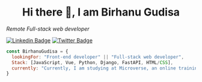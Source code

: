 <h1 align="center"> Hi there 👋, I am Birhanu Gudisa</h1>

<p><em>Remote Full-stack web developer</em></p>

[![Linkedin Badge](https://img.shields.io/badge/-birhanu%20gudisa-blue?style=flat-square&logo=Linkedin&logoColor=white&link=https://www.linkedin.com/in/birhanugudisa/)](https://www.linkedin.com/in/birhanugudisa/)
[![Twitter Badge](https://img.shields.io/badge/-@birhanugudisa3-1ca0f1?style=flat-square&labelColor=1ca0f1&logo=twitter&logoColor=white&link=https://twitter.com/miss_elliev)](https://twitter.com/miss_elliev)
<!--
**GutemaG/GutemaG** is a ✨ _special_ ✨ repository because its `README.md` (this file) appears on your GitHub profile.
-->
```javascript
const BirhanuGudisa = {
  lookingFor: "Front-end developer" || "Full-stack web developer",
  Stack: [JavaScript, Vue, Python, Django, FastAPI, HTML/CSS],
  currently: "Currently, I am studying at Microverse, an online training school where I code 8 hours a day remotely with other developers and have learned the skills of communication and teamwork.",
}
```
